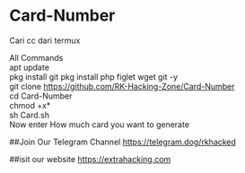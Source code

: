 # Card-Number


Cari cc dari termux

All Commands <br>
apt update<br>
pkg install git
pkg install php figlet wget git -y<br>
git clone https://github.com/RK-Hacking-Zone/Card-Number<br>
cd Card-Number<br>
chmod +x*<br>
sh Card.sh<br>
Now enter How much card you want to generate<br>

##Join Our Telegram Channel
https://telegram.dog/rkhacked

##isit our website
https://extrahacking.com

